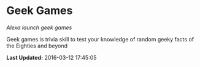 # Geek Games
*Alexa launch geek games*

Geek games is trivia skill to test your knowledge of random geeky facts of the Eighties and beyond

**Last Updated:** 2016-03-12 17:45:05
